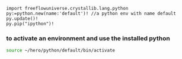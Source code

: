 	
```golang
import freeflowuniverse.crystallib.lang.python
py:=python.new(name:'default')! //a python env with name default
py.update()!
py.pip("ipython")!

```

### to activate an environment and use the installed python

```bash
source ~/hero/python/default/bin/activate
```
